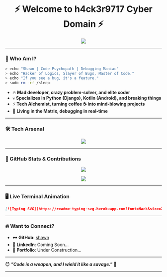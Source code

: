 <h1 align="center">⚡ Welcome to h4ck3r9717 Cyber Domain ⚡</h1>

<p align="center">
  <img src="https://readme-typing-svg.herokuapp.com?font=Fira+Code&size=22&pause=1000&color=0FF00D&center=true&vCenter=true&width=600&lines=🌰+Elite+Coder+%7C+Python+%7C+Django+%7C+Kotlin;💻+Breaking+Code+Since+Day+One;😈+Master+of+Bugs+%7C+Destroyer+of+Debuggers;🛠️+Building+Stuff+That+Even+I+Fear;🚀+Welcome+to+My+Mad+Lab!" />
</p>

---

### **👾 Who Am I?**
```bash
> echo "Shawn | Code Psychopath | Debugging Maniac"
> echo "Hacker of Logics, Slayer of Bugs, Master of Code."
> echo "If you see a bug, it's a feature."
> sudo rm -rf /sleep
```

- 🔥 **Mad developer, crazy problem-solver, and elite coder**  
- 💀 **Specializes in Python (Django), Kotlin (Android), and breaking things**  
- ⚡ **Tech Alchemist, turning coffee ☕ into mind-blowing projects**  
- 🧠 **Living in the Matrix, debugging in real-time**  

---

### **🛠️ Tech Arsenal**  
<p align="center">
  <img src="https://skillicons.dev/icons?i=python,django,kotlin,androidstudio,linux,bash,git,github,postgres,sqlite,vscode" />
</p>

---

### **💊 GitHub Stats & Contributions**
<p align="center">
  <img src="https://github-readme-stats.vercel.app/api?username=h4ck3r9717&show_icons=true&theme=radical&hide_border=true" />
</p>

<p align="center">
  <img src="https://github-readme-streak-stats.herokuapp.com/?user=h4ck3r9717&theme=radical&hide_border=true" />
</p>

---

### **🖥️ Live Terminal Animation**
```md
[![Typing SVG](https://readme-typing-svg.herokuapp.com?font=Hack&size=24&duration=3000&color=15FF00&center=true&vCenter=true&width=750&height=100&lines=🌰+Initialising+Shawn's+Cyber+Matrix...;🔥+Loading+Elite+Coding+Skills...;😈+Injecting+Badass+Scripts...;💻+Destroying+Bugs+In+Real+Time...;🚀+Deploying+To+The+Future...)](https://github.com/ShawnThePsycho)
```

---

### **🔥 Want to Connect?**
- 🕶️ **GitHub**: [shawn](https://github.com/h4ck3r9717)  
- 🦾 **LinkedIn**: Coming Soon...  
- 🚀 **Portfolio**: Under Construction...  

---

😈 **_"Code is a weapon, and I wield it like a savage."_** 🚀

---
